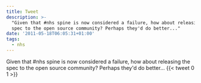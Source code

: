 ```yaml
---
title: Tweet
description: >-
  "Given that #nhs spine is now considered a failure, how about releasing the
  spec to the open source community? Perhaps they'd do better..."
date: '2011-05-18T06:05:31+01:00'
tags:
  - nhs
---
```

Given that #nhs spine is now considered a failure, how about releasing the spec to the open source community? Perhaps they'd do better...
      {{< tweet 0 1 >}}
    
